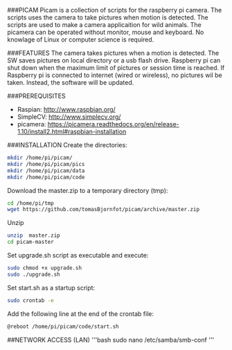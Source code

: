###PICAM
Picam is a collection of scripts for the raspberry pi camera. The scripts uses the camera to take pictures when motion is detected. The scripts are used to make a camera applicaition for wild animals. The picamera can be operated without monitor, mouse and keyboard. No knowlage of Linux or computer science is required.

###FEATURES
The camera takes pictures when a motion is detected. The SW saves pictures on local directory or a usb flash drive. Raspberry pi can shut down when the maximum limit of pictures or session time is reached. If Raspberry pi is connected to internet (wired or wireless), no pictures wil be taken. Instead, the software will be updated.

###PREREQUISITES
* Raspian: http://www.raspbian.org/
* SimpleCV: http://www.simplecv.org/
* picamera: https://picamera.readthedocs.org/en/release-1.10/install2.html#raspbian-installation 

###INSTALLATION
Create the directories:
```bash
mkdir /home/pi/picam/
mkdir /home/pi/picam/pics
mkdir /home/pi/picam/data
mkdir /home/pi/picam/code
```
Download the master.zip to a temporary directory (tmp):
```bash
cd /home/pi/tmp
wget https://github.com/tomasBjornfot/picam/archive/master.zip
```
Unzip
```bash
unzip  master.zip
cd picam-master
```
Set upgrade.sh script as executable and execute:
```bash
sudo chmod +x upgrade.sh
sudo ./upgrade.sh
```
Set start.sh as a startup script: 
```bash
sudo crontab -e
```
Add the following line at the end of the crontab file: 
```bash
@reboot /home/pi/picam/code/start.sh 
```
##NETWORK ACCESS (LAN)
'''bash
sudo nano /etc/samba/smb-conf
'''
